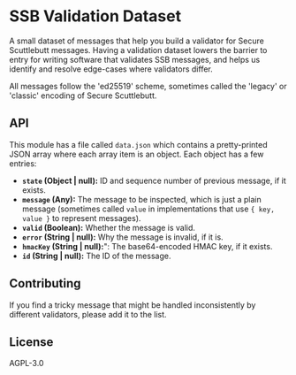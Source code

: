 # SSB Validation Dataset

A small dataset of messages that help you build a validator for Secure
Scuttlebutt messages. Having a validation dataset lowers the barrier to entry
for writing software that validates SSB messages, and helps us identify and
resolve edge-cases where validators differ.

All messages follow the 'ed25519' scheme, sometimes called the 'legacy' or
'classic' encoding of Secure Scuttlebutt.

## API

This module has a file called `data.json` which contains a pretty-printed JSON
array where each array item is an object. Each object has a few entries:

- **`state` (Object | null):** ID and sequence number of previous message, if it exists.
- **`message` (Any):** The message to be inspected, which is just a plain message
  (sometimes called `value` in implementations that use `{ key, value }` to
  represent messages).
- **`valid` (Boolean):** Whether the message is valid.
- **`error` (String | null):** Why the message is invalid, if it is.
- **`hmacKey` (String | null):**": The base64-encoded HMAC key, if it exists.
- **`id` (String | null):** The ID of the message.

## Contributing

If you find a tricky message that might be handled inconsistently by different
validators, please add it to the list. 

## License

AGPL-3.0
